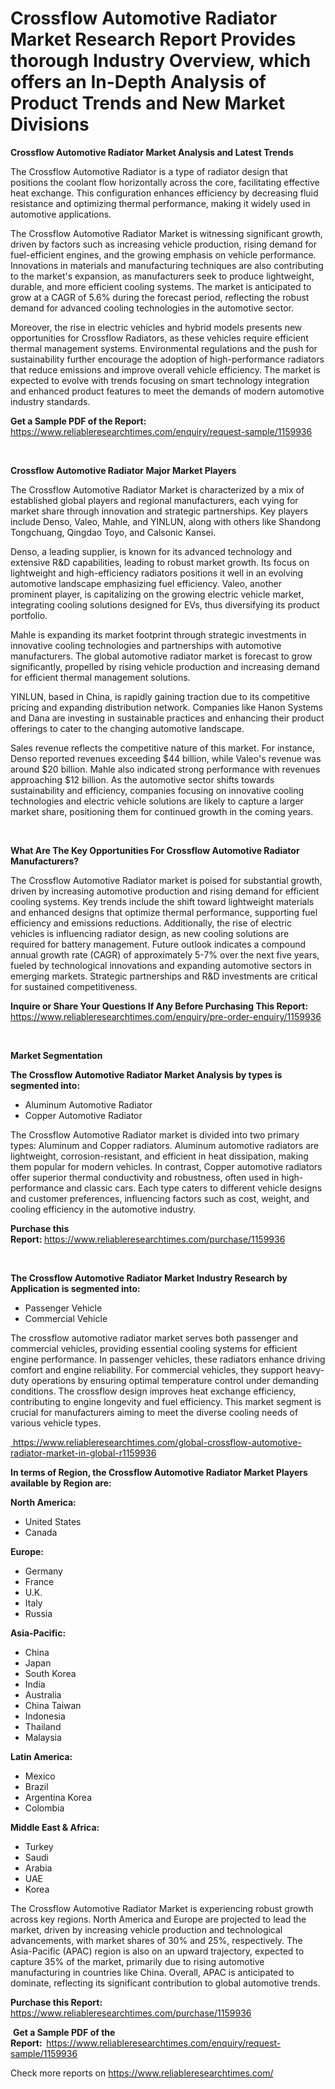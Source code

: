 <p><h1>Crossflow Automotive Radiator Market Research Report Provides thorough Industry Overview, which offers an In-Depth Analysis of Product Trends and New Market Divisions</h1></p><p><strong>Crossflow Automotive Radiator Market Analysis and Latest Trends</strong></p>
<p><p>The Crossflow Automotive Radiator is a type of radiator design that positions the coolant flow horizontally across the core, facilitating effective heat exchange. This configuration enhances efficiency by decreasing fluid resistance and optimizing thermal performance, making it widely used in automotive applications.</p><p>The Crossflow Automotive Radiator Market is witnessing significant growth, driven by factors such as increasing vehicle production, rising demand for fuel-efficient engines, and the growing emphasis on vehicle performance. Innovations in materials and manufacturing techniques are also contributing to the market's expansion, as manufacturers seek to produce lightweight, durable, and more efficient cooling systems. The market is anticipated to grow at a CAGR of 5.6% during the forecast period, reflecting the robust demand for advanced cooling technologies in the automotive sector.</p><p>Moreover, the rise in electric vehicles and hybrid models presents new opportunities for Crossflow Radiators, as these vehicles require efficient thermal management systems. Environmental regulations and the push for sustainability further encourage the adoption of high-performance radiators that reduce emissions and improve overall vehicle efficiency. The market is expected to evolve with trends focusing on smart technology integration and enhanced product features to meet the demands of modern automotive industry standards.</p></p>
<p><strong>Get a Sample PDF of the Report:&nbsp;</strong> <a href="https://www.reliableresearchtimes.com/enquiry/request-sample/1159936?utm_campaign=2642&utm_medium=2&utm_source=Github&utm_content=ia&utm_term=22032025&utm_id=crossflow-automotive-radiator">https://www.reliableresearchtimes.com/enquiry/request-sample/1159936</a></p>
<p>&nbsp;</p>
<p><strong>Crossflow Automotive Radiator Major Market Players</strong></p>
<p><p>The Crossflow Automotive Radiator Market is characterized by a mix of established global players and regional manufacturers, each vying for market share through innovation and strategic partnerships. Key players include Denso, Valeo, Mahle, and YINLUN, along with others like Shandong Tongchuang, Qingdao Toyo, and Calsonic Kansei.</p><p>Denso, a leading supplier, is known for its advanced technology and extensive R&D capabilities, leading to robust market growth. Its focus on lightweight and high-efficiency radiators positions it well in an evolving automotive landscape emphasizing fuel efficiency. Valeo, another prominent player, is capitalizing on the growing electric vehicle market, integrating cooling solutions designed for EVs, thus diversifying its product portfolio.</p><p>Mahle is expanding its market footprint through strategic investments in innovative cooling technologies and partnerships with automotive manufacturers. The global automotive radiator market is forecast to grow significantly, propelled by rising vehicle production and increasing demand for efficient thermal management solutions.</p><p>YINLUN, based in China, is rapidly gaining traction due to its competitive pricing and expanding distribution network. Companies like Hanon Systems and Dana are investing in sustainable practices and enhancing their product offerings to cater to the changing automotive landscape.</p><p>Sales revenue reflects the competitive nature of this market. For instance, Denso reported revenues exceeding $44 billion, while Valeo's revenue was around $20 billion. Mahle also indicated strong performance with revenues approaching $12 billion. As the automotive sector shifts towards sustainability and efficiency, companies focusing on innovative cooling technologies and electric vehicle solutions are likely to capture a larger market share, positioning them for continued growth in the coming years.</p></p>
<p>&nbsp;</p>
<p><strong>What Are The Key Opportunities For Crossflow Automotive Radiator Manufacturers?</strong></p>
<p><p>The Crossflow Automotive Radiator market is poised for substantial growth, driven by increasing automotive production and rising demand for efficient cooling systems. Key trends include the shift toward lightweight materials and enhanced designs that optimize thermal performance, supporting fuel efficiency and emissions reductions. Additionally, the rise of electric vehicles is influencing radiator design, as new cooling solutions are required for battery management. Future outlook indicates a compound annual growth rate (CAGR) of approximately 5-7% over the next five years, fueled by technological innovations and expanding automotive sectors in emerging markets. Strategic partnerships and R&D investments are critical for sustained competitiveness.</p></p>
<p><strong>Inquire or Share Your Questions If Any Before Purchasing This Report:</strong> <a href="https://www.reliableresearchtimes.com/enquiry/pre-order-enquiry/1159936?utm_campaign=2642&utm_medium=2&utm_source=Github&utm_content=ia&utm_term=22032025&utm_id=crossflow-automotive-radiator">https://www.reliableresearchtimes.com/enquiry/pre-order-enquiry/1159936</a></p>
<p>&nbsp;</p>
<p><strong>Market Segmentation</strong></p>
<p><strong>The Crossflow Automotive Radiator Market Analysis by types is segmented into:</strong></p>
<p><ul><li>Aluminum Automotive Radiator</li><li>Copper Automotive Radiator</li></ul></p>
<p><p>The Crossflow Automotive Radiator market is divided into two primary types: Aluminum and Copper radiators. Aluminum automotive radiators are lightweight, corrosion-resistant, and efficient in heat dissipation, making them popular for modern vehicles. In contrast, Copper automotive radiators offer superior thermal conductivity and robustness, often used in high-performance and classic cars. Each type caters to different vehicle designs and customer preferences, influencing factors such as cost, weight, and cooling efficiency in the automotive industry.</p></p>
<p><strong>Purchase this Report:&nbsp;</strong><a href="https://www.reliableresearchtimes.com/purchase/1159936?utm_campaign=2642&utm_medium=2&utm_source=Github&utm_content=ia&utm_term=22032025&utm_id=crossflow-automotive-radiator">https://www.reliableresearchtimes.com/purchase/1159936</a></p>
<p>&nbsp;</p>
<p><strong>The Crossflow Automotive Radiator Market Industry Research by Application is segmented into:</strong></p>
<p><ul><li>Passenger Vehicle</li><li>Commercial Vehicle</li></ul></p>
<p><p>The crossflow automotive radiator market serves both passenger and commercial vehicles, providing essential cooling systems for efficient engine performance. In passenger vehicles, these radiators enhance driving comfort and engine reliability. For commercial vehicles, they support heavy-duty operations by ensuring optimal temperature control under demanding conditions. The crossflow design improves heat exchange efficiency, contributing to engine longevity and fuel efficiency. This market segment is crucial for manufacturers aiming to meet the diverse cooling needs of various vehicle types.</p></p>
<p><a href="https://www.reliableresearchtimes.com/global-crossflow-automotive-radiator-market-in-global-r1159936?utm_campaign=2642&utm_medium=2&utm_source=Github&utm_content=ia&utm_term=22032025&utm_id=crossflow-automotive-radiator">&nbsp;https://www.reliableresearchtimes.com/global-crossflow-automotive-radiator-market-in-global-r1159936</a></p>
<p><strong>In terms of Region, the Crossflow Automotive Radiator Market Players available by Region are:</strong></p>
<p>
    <p> <strong> North America: </strong>
        <ul>
            <li>United States</li>
            <li>Canada</li>
        </ul>
        </p> 
    <p> <strong> Europe: </strong>
        <ul>
            <li>Germany</li>
            <li>France</li>
            <li>U.K.</li>
            <li>Italy</li>
            <li>Russia</li>
        </ul>
        </p> 
    <p> <strong> Asia-Pacific: </strong>
        <ul>
            <li>China</li>
            <li>Japan</li>
            <li>South Korea</li>
            <li>India</li>
            <li>Australia</li>
            <li>China Taiwan</li>
            <li>Indonesia</li>
            <li>Thailand</li>
            <li>Malaysia</li>
        </ul>
        </p> 
    <p> <strong> Latin America: </strong>
        <ul>
            <li>Mexico</li>
            <li>Brazil</li>
            <li>Argentina Korea</li>
            <li>Colombia</li>
        </ul>
        </p> 
    <p> <strong> Middle East & Africa: </strong>
        <ul>
            <li>Turkey</li>
            <li>Saudi</li>
            <li>Arabia</li>
            <li>UAE</li>
            <li>Korea</li>
        </ul>
    </p>
    </p>
<p><p>The Crossflow Automotive Radiator Market is experiencing robust growth across key regions. North America and Europe are projected to lead the market, driven by increasing vehicle production and technological advancements, with market shares of 30% and 25%, respectively. The Asia-Pacific (APAC) region is also on an upward trajectory, expected to capture 35% of the market, primarily due to rising automotive manufacturing in countries like China. Overall, APAC is anticipated to dominate, reflecting its significant contribution to global automotive trends.</p></p>
<p><strong>Purchase this Report: </strong><a href="https://www.reliableresearchtimes.com/purchase/1159936?utm_campaign=2642&utm_medium=2&utm_source=Github&utm_content=ia&utm_term=22032025&utm_id=crossflow-automotive-radiator">https://www.reliableresearchtimes.com/purchase/1159936</a></p>
<p>&nbsp;<strong>Get a Sample PDF of the Report:&nbsp;&nbsp;</strong><a href="https://www.reliableresearchtimes.com/enquiry/request-sample/1159936?utm_campaign=2642&utm_medium=2&utm_source=Github&utm_content=ia&utm_term=22032025&utm_id=crossflow-automotive-radiator">https://www.reliableresearchtimes.com/enquiry/request-sample/1159936</a></p>
<p><strong></strong></p>
<p>Check more reports on <a href="https://www.reliableresearchtimes.com/?utm_campaign=2642&utm_medium=2&utm_source=Github&utm_content=ia&utm_term=22032025&utm_id=crossflow-automotive-radiator">https://www.reliableresearchtimes.com/</a></p>
